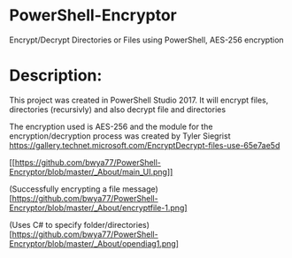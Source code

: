 # PowerShell-Encryptor
Encrypt/Decrypt Directories or Files using PowerShell, AES-256 encryption

# Description: 
This project was created in PowerShell Studio 2017. It will encrypt files, directories (recursivly) and also decrypt file and directories

The encryption used is AES-256 and the module for the encryption/decryption process was created by Tyler Siegrist
https://gallery.technet.microsoft.com/EncryptDecrypt-files-use-65e7ae5d

[[https://github.com/bwya77/PowerShell-Encryptor/blob/master/_About/main_UI.png]]


(Successfully encrypting a file message) [https://github.com/bwya77/PowerShell-Encryptor/blob/master/_About/encryptfile-1.png]

(Uses C# to specify folder/directories) [https://github.com/bwya77/PowerShell-Encryptor/blob/master/_About/opendiag1.png]
